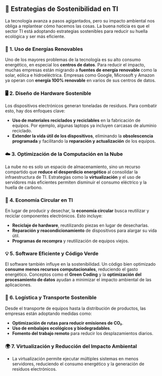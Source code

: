 ## :checkered_flag: Estrategias de Sostenibilidad en TI

La tecnología avanza a pasos agigantados, pero su impacto ambiental nos obliga a replantear cómo hacemos las cosas. La buena noticia es que el sector TI está adoptando estrategias sostenibles para reducir su huella ecológica y ser más eficiente.

### 🔋 **1. Uso de Energías Renovables**  
Uno de los mayores problemas de la tecnología es su alto consumo energético, en especial los **centros de datos**. Para reducir el impacto, muchas empresas están migrando a **fuentes de energía renovable** como la solar, eólica e hidroeléctrica. Empresas como Google, Microsoft y Amazon ya operan con **energía 100% renovable** en varios de sus centros de datos.

### 🖥️ **2. Diseño de Hardware Sostenible**  
Los dispositivos electrónicos generan toneladas de residuos. Para combatir esto, hay dos enfoques clave:  
- **Uso de materiales reciclados y reciclables** en la fabricación de equipos. Por ejemplo, algunas laptops ya incluyen carcasas de aluminio reciclado.  
- **Extender la vida útil de los dispositivos**, eliminando la **obsolescencia programada** y facilitando la **reparación y actualización** de los equipos.

### ☁️ **3. Optimización de la Computación en la Nube**  
La nube no es solo un espacio de almacenamiento, sino un recurso compartido que **reduce el desperdicio energético** al consolidar la infraestructura de TI. Estrategias como la **virtualización** y el uso de servidores más eficientes permiten disminuir el consumo eléctrico y la huella de carbono.

### 🔄 **4. Economía Circular en TI**  
En lugar de producir y desechar, la **economía circular** busca reutilizar y reciclar componentes electrónicos. Esto incluye:  
- **Reciclaje de hardware**, reutilizando piezas en lugar de desecharlas.  
- **Reparación y reacondicionamiento** de dispositivos para alargar su vida útil.  
- **Programas de recompra** y reutilización de equipos viejos.

### 💡 **5. Software Eficiente y Código Verde**  
El software también influye en la sostenibilidad. Un código bien optimizado **consume menos recursos computacionales**, reduciendo el gasto energético. Conceptos como el **Green Coding** y la **optimización del procesamiento de datos** ayudan a minimizar el impacto ambiental de las aplicaciones.

### 🚛 **6. Logística y Transporte Sostenible**  
Desde el transporte de equipos hasta la distribución de productos, las empresas están adoptando medidas como:  
- **Optimización de rutas para reducir emisiones de CO₂**.  
- **Uso de embalajes ecológicos y biodegradables**.  
- **Fomento del trabajo remoto** para reducir los desplazamientos diarios.

### 🌍 **7. Virtualización y Reducción del Impacto Ambiental**
- La virtualización permite ejecutar múltiples sistemas en menos servidores, reduciendo el consumo energético y la generación de residuos electrónicos.
